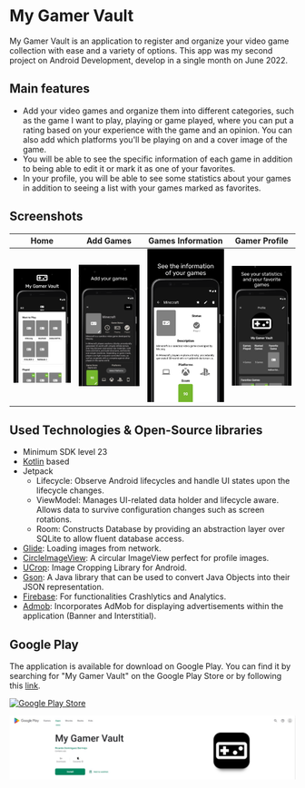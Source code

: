 # My Gamer Vault
My Gamer Vault is an application to register and organize your video game collection with ease and a variety of options.
This app was my second project on Android Development, develop in a single month on June 2022.

## Main features
- Add your video games and organize them into different categories, such as the game I want to play, playing or game played, where you can put a rating based on your experience with the game and an opinion. You can also add which platforms you'll be playing on and a cover image of the game. 
- You will be able to see the specific information of each game in addition to being able to edit it or mark it as one of your favorites. 
- In your profile, you will be able to see some statistics about your games in addition to seeing a list with your games marked as favorites.

## Screenshots
| Home | Add Games | Games Information | Gamer Profile |
| ---- | --------- | ----------------- | ------------- |
| ![Home](screenshots/Home.png) | ![Add Games](screenshots/AddGames.png) | ![Games Information](screenshots/GamesInformation.png) | ![Gamer Profile](screenshots/GamerProfile.png) |

## Used Technologies & Open-Source libraries
- Minimum SDK level 23
- [Kotlin](https://kotlinlang.org/) based
- Jetpack
	- Lifecycle: Observe Android lifecycles and handle UI states upon the lifecycle changes.
	- ViewModel: Manages UI-related data holder and lifecycle aware. Allows data to survive configuration changes such as screen rotations.
	- Room: Constructs Database by providing an abstraction layer over SQLite to allow fluent database access.
- [Glide](https://github.com/bumptech/glide): Loading images from network.
- [CircleImageView](https://github.com/hdodenhof/CircleImageView): A circular ImageView perfect for profile images.
- [UCrop](https://github.com/Yalantis/uCrop): Image Cropping Library for Android.
- [Gson](https://github.com/google/gson): A Java library that can be used to convert Java Objects into their JSON representation.
- [Firebase](https://firebase.google.com/): For functionalities Crashlytics and Analytics.
- [Admob](https://admob.google.com/home/): Incorporates AdMob for displaying advertisements within the application (Banner and Interstitial).

## Google Play
The application is available for download on Google Play. You can find it by searching for "My Gamer Vault" on the Google Play Store or by following this [link](https://play.google.com/store/apps/details?id=com.domberdev.mygamervault).

[![Google Play Store](https://play.google.com/intl/en_us/badges/images/generic/en_badge_web_generic.png)](https://play.google.com/store/apps/details?id=com.domberdev.mygamervault)

![Google Play](screenshots/GooglePlay.jpg)
